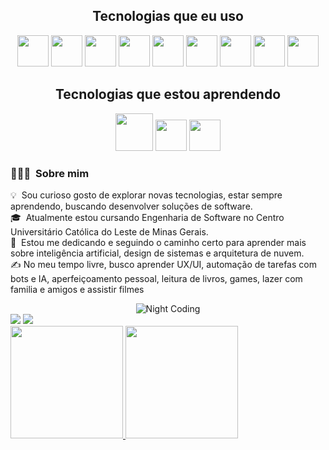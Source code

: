 <div align=center>

 <h2>Tecnologias que eu uso</h2>
 
 <div align="center">
  <img height="50px" width="50px" src="https://cdn.jsdelivr.net/gh/devicons/devicon/icons/html5/html5-original-wordmark.svg" />
   <img height="50px" width="50px" src="https://cdn.jsdelivr.net/gh/devicons/devicon/icons/php/php-original.svg"/>
   <img height="50px" width="50px" src="https://cdn.jsdelivr.net/gh/devicons/devicon/icons/laravel/laravel-plain-wordmark.svg" />
   <img height="50px" width="50px" src="https://cdn.jsdelivr.net/gh/devicons/devicon/icons/mysql/mysql-plain-wordmark.svg" />
   <img height="50px" width="50px" src="https://cdn.jsdelivr.net/gh/devicons/devicon/icons/javascript/javascript-original.svg" />
   <img height="50px" width="50px" src="https://cdn.jsdelivr.net/gh/devicons/devicon/icons/react/react-original-wordmark.svg" />
   <img height="50px" width="50px" src="https://cdn.jsdelivr.net/gh/devicons/devicon/icons/typescript/typescript-original.svg" />       
   <img height="50px" width="50px" src="https://cdn.jsdelivr.net/gh/devicons/devicon/icons/css3/css3-original-wordmark.svg" />
  <img height="50px" width="50px" src="https://cdn.jsdelivr.net/gh/devicons/devicon/icons/nodejs/nodejs-original-wordmark.svg" />
 </div>
 
 <h2>Tecnologias que estou aprendendo</h2>
 
 <div align="center">
    <img height="60px" width="60px" src="https://cdn.jsdelivr.net/gh/devicons/devicon/icons/amazonwebservices/amazonwebservices-original-wordmark.svg" />
    <img height="50px" width="50px" src="https://cdn.jsdelivr.net/gh/devicons/devicon/icons/docker/docker-original-wordmark.svg" />
    <img height="50px" width="50px" src="https://cdn.jsdelivr.net/gh/devicons/devicon/icons/kubernetes/kubernetes-plain-wordmark.svg" />
 </div>
 
</div>   
          
 ### 👨🏻‍💻 &nbsp;Sobre mim
💡 &nbsp;Sou curioso gosto de explorar novas tecnologias, estar sempre aprendendo, buscando desenvolver soluções de software.\
🎓 &nbsp;Atualmente estou cursando Engenharia de Software no Centro Universitário Católica do Leste de Minas Gerais.\
🌱 &nbsp;Estou me dedicando e seguindo o caminho certo para aprender mais sobre inteligência artificial, design de sistemas e arquitetura de nuvem.\
✍️ No meu tempo livre, busco aprender UX/UI, automação de tarefas com bots e IA, aperfeiçoamento pessoal, leitura de livros, games, lazer com familia e amigos e assistir filmes

<div align=center>
   <img alt="Night Coding" src="https://i.imgur.com/tbgWQm3.gif"/> 
 </div>

 <div>
  <a href="https://www.linkedin.com/in/roger-augusto/" target="_blank"><img src="https://img.shields.io/badge/-LinkedIn-%230077B5?style=for-the-badge&logo=linkedin&logoColor=white" target="_blank"></a>
 <a href = "mailto:rogeraugustosoares@gmail.com"><img src="https://img.shields.io/badge/Gmail-D14836?style=for-the-badge&logo=gmail&logoColor=white" target="_blank">   </a>
</div>

<div>
<a href="https://github.com/seu-usuário-aqui">
<img height="180em" src="https://github-readme-stats.vercel.app/api/top-langs/?username=rgr14&layout=compact&langs_count=7&theme=dracula"/>
<img height="180em" src="https://github-readme-stats.vercel.app/api?username=rgr14&show_icons=true&theme=dracula&include_all_commits=true&count_private=true"/>
</div>
